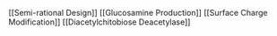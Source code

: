 [[Semi-rational Design]]
[[Glucosamine Production]]
[[Surface Charge Modification]]
[[Diacetylchitobiose Deacetylase]]
